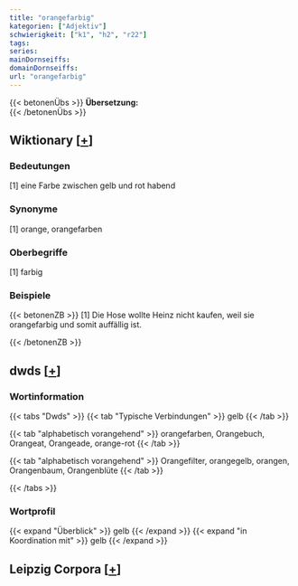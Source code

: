 ```yaml
---
title: "orangefarbig"
kategorien: ["Adjektiv"]
schwierigkeit: ["k1", "h2", "r22"]
tags:
series:
mainDornseiffs:
domainDornseiffs:
url: "orangefarbig"
---
```


{{< betonenÜbs >}}
**Übersetzung:**  
{{< /betonenÜbs >}}

## Wiktionary [[+](https://de.wiktionary.org/wiki/orangefarbig)]

### Bedeutungen
[1] eine Farbe zwischen gelb und rot habend  

### Synonyme
[1] orange, orangefarben  

### Oberbegriffe
[1] farbig  

### Beispiele
{{< betonenZB >}}
[1] Die Hose wollte Heinz nicht kaufen, weil sie orangefarbig und somit auffällig ist.  

{{< /betonenZB >}}


## dwds [[+](https://www.dwds.de/wb/orangefarbig)]

### Wortinformation
{{< tabs "Dwds" >}}
{{< tab "Typische Verbindungen" >}}
gelb
{{< /tab >}}

{{< tab "alphabetisch vorangehend" >}}
orangefarben, Orangebuch, Orangeat, Orangeade, orange-rot
{{< /tab >}}

{{< tab "alphabetisch vorangehend" >}}
Orangefilter, orangegelb, orangen, Orangenbaum, Orangenblüte
{{< /tab >}}

{{< /tabs >}}

### Wortprofil
{{< expand "Überblick" >}} gelb {{< /expand >}}
{{< expand "in Koordination mit" >}} gelb {{< /expand >}}

## Leipzig Corpora [[+](https://corpora.uni-leipzig.de/en/res?word=orangefarbig&corpusId=deu_newscrawl-public_2018)]

